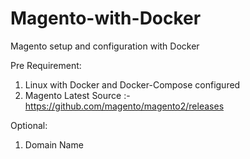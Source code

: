 # Magento-with-Docker
Magento setup and configuration with Docker

Pre Requirement:

1. Linux with Docker and Docker-Compose configured
2. Magento Latest Source :- https://github.com/magento/magento2/releases

Optional:

1. Domain Name

